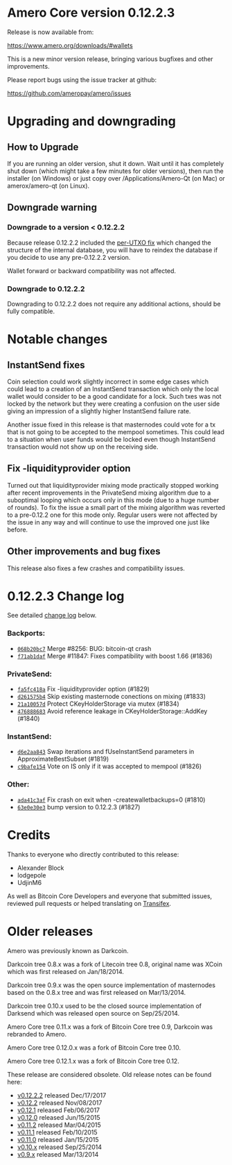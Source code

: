 Amero Core version 0.12.2.3
==========================

Release is now available from:

  <https://www.amero.org/downloads/#wallets>

This is a new minor version release, bringing various bugfixes and other
improvements.

Please report bugs using the issue tracker at github:

  <https://github.com/ameropay/amero/issues>


Upgrading and downgrading
=========================

How to Upgrade
--------------

If you are running an older version, shut it down. Wait until it has completely
shut down (which might take a few minutes for older versions), then run the
installer (on Windows) or just copy over /Applications/Amero-Qt (on Mac) or
amerox/amero-qt (on Linux).

Downgrade warning
-----------------

### Downgrade to a version < 0.12.2.2

Because release 0.12.2.2 included the [per-UTXO fix](release-notes/amero/release-notes-0.12.2.2.md#per-utxo-fix)
which changed the structure of the internal database, you will have to reindex
the database if you decide to use any pre-0.12.2.2 version.

Wallet forward or backward compatibility was not affected.

### Downgrade to 0.12.2.2

Downgrading to 0.12.2.2 does not require any additional actions, should be
fully compatible.

Notable changes
===============

InstantSend fixes
-----------------

Coin selection could work slightly incorrect in some edge cases which could
lead to a creation of an InstantSend transaction which only the local wallet
would consider to be a good candidate for a lock. Such txes was not locked by
the network but they were creating a confusion on the user side giving an
impression of a slightly higher InstantSend failure rate.

Another issue fixed in this release is that masternodes could vote for a tx
that is not going to be accepted to the mempool sometimes. This could lead to
a situation when user funds would be locked even though InstantSend transaction
would not show up on the receiving side.

Fix -liquidityprovider option
-----------------------------

Turned out that liquidityprovider mixing mode practically stopped working after
recent improvements in the PrivateSend mixing algorithm due to a suboptimal
looping which occurs only in this mode (due to a huge number of rounds). To fix
the issue a small part of the mixing algorithm was reverted to a pre-0.12.2 one
for this mode only. Regular users were not affected by the issue in any way and
will continue to use the improved one just like before.

Other improvements and bug fixes
--------------------------------

This release also fixes a few crashes and compatibility issues.


0.12.2.3 Change log
===================

See detailed [change log](https://github.com/ameropay/amero/compare/v0.12.2.2...ameropay:v0.12.2.3) below.

### Backports:
- [`068b20bc7`](https://github.com/ameropay/amero/commit/068b20bc7) Merge #8256: BUG: bitcoin-qt crash
- [`f71ab1daf`](https://github.com/ameropay/amero/commit/f71ab1daf) Merge #11847: Fixes compatibility with boost 1.66 (#1836)

### PrivateSend:
- [`fa5fc418a`](https://github.com/ameropay/amero/commit/fa5fc418a) Fix -liquidityprovider option (#1829)
- [`d261575b4`](https://github.com/ameropay/amero/commit/d261575b4) Skip existing masternode conections on mixing (#1833)
- [`21a10057d`](https://github.com/ameropay/amero/commit/21a10057d) Protect CKeyHolderStorage via mutex (#1834)
- [`476888683`](https://github.com/ameropay/amero/commit/476888683) Avoid reference leakage in CKeyHolderStorage::AddKey (#1840)

### InstantSend:
- [`d6e2aa843`](https://github.com/ameropay/amero/commit/d6e2aa843) Swap iterations and fUseInstantSend parameters in ApproximateBestSubset (#1819)
- [`c9bafe154`](https://github.com/ameropay/amero/commit/c9bafe154) Vote on IS only if it was accepted to mempool (#1826)

### Other:
- [`ada41c3af`](https://github.com/ameropay/amero/commit/ada41c3af) Fix crash on exit when -createwalletbackups=0 (#1810)
- [`63e0e30e3`](https://github.com/ameropay/amero/commit/63e0e30e3) bump version to 0.12.2.3 (#1827)

Credits
=======

Thanks to everyone who directly contributed to this release:

- Alexander Block
- lodgepole
- UdjinM6

As well as Bitcoin Core Developers and everyone that submitted issues,
reviewed pull requests or helped translating on
[Transifex](https://www.transifex.com/projects/p/amero/).


Older releases
==============

Amero was previously known as Darkcoin.

Darkcoin tree 0.8.x was a fork of Litecoin tree 0.8, original name was XCoin
which was first released on Jan/18/2014.

Darkcoin tree 0.9.x was the open source implementation of masternodes based on
the 0.8.x tree and was first released on Mar/13/2014.

Darkcoin tree 0.10.x used to be the closed source implementation of Darksend
which was released open source on Sep/25/2014.

Amero Core tree 0.11.x was a fork of Bitcoin Core tree 0.9,
Darkcoin was rebranded to Amero.

Amero Core tree 0.12.0.x was a fork of Bitcoin Core tree 0.10.

Amero Core tree 0.12.1.x was a fork of Bitcoin Core tree 0.12.

These release are considered obsolete. Old release notes can be found here:

- [v0.12.2.2](release-notes/amero/release-notes-0.12.2.2.md) released Dec/17/2017
- [v0.12.2](release-notes/amero/release-notes-0.12.2.md) released Nov/08/2017
- [v0.12.1](release-notes/amero/release-notes-0.12.1.md) released Feb/06/2017
- [v0.12.0](release-notes/amero/release-notes-0.12.0.md) released Jun/15/2015
- [v0.11.2](release-notes/amero/release-notes-0.11.2.md) released Mar/04/2015
- [v0.11.1](release-notes/amero/release-notes-0.11.1.md) released Feb/10/2015
- [v0.11.0](release-notes/amero/release-notes-0.11.0.md) released Jan/15/2015
- [v0.10.x](release-notes/amero/release-notes-0.10.0.md) released Sep/25/2014
- [v0.9.x](release-notes/amero/release-notes-0.9.0.md) released Mar/13/2014

